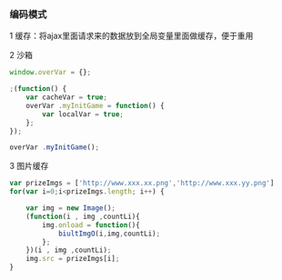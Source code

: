 ### 编码模式

1 缓存：将ajax里面请求来的数据放到全局变量里面做缓存，便于重用

2 沙箱

```js
window.overVar = {};

;(function() {
    var cacheVar = true;
    overVar .myInitGame = function() {
        var localVar = true;
    };
});
```

```js
overVar .myInitGame();
```

3 图片缓存

```js
var prizeImgs = ['http://www.xxx.xx.png','http://www.xxx.yy.png']
for(var i=0;i<prizeImgs.length; i++) {

    var img = new Image();
    (function(i , img ,countLi){
        img.onload = function(){
            biultImgO(i,img,countLi);
        };
    })(i , img ,countLi);
    img.src = prizeImgs[i];
}
```




